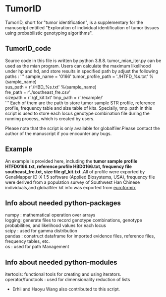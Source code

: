 # TumorID
TumorID, short for "tumor identification", is a supplementary for the manuscript entitled "Exploration of individual identification of tumor tissues using probabilistic genotyping algorithms". 

## TumorID_code
Source code in this file is written by python 3.8.8. tumor_mian_iter.py can be used as the mian program. Users can calculate the maximum likelihood under hp and hd, and store results in specified path by adjust the following paths : 
'''
sample_name = '0166'
tumor_profile_path = './HTFD_%s.txt' %(sample_name)                   
sus_path = r'./HBD_%s.txt' %(sample_name)                             
fre_path = r'./southeast_fre.csv'                                         
sizepath = r'./gf_kit.txt' 
tmp_path = r'./example/'  
'''
Each of them are the path to store tumor sample STR profile, reference profile, frequency table and size table of kits. Specially, tmp_path in this script is used to store each locus genotype combination file during the running process, which is created by users.  

Please note that the script is only available for globalfiler.Please contact the author of the manuscript if you encounter any bugs.
## Example
An example is provided here, including the **tumor sample profile HTFD0166.txt, reference profile HBD0166.txt, frequency file southeast_fre.txt, size file gf_kit.txt** .All of profile were exported by GeneMapper ID-X 1.5 software (Applied Biosystems, USA), frequency file were derived from a population survey of Southwest Han Chinese individuals,and globalfiler kit info was exported from [euroformix](http://euroformix.com/)

## Info about needed python-packages
numpy  : mathematical operation over arrays  
logging: generate files to record genotype combinations, genotype probabilities, and likelihood values for each locus  
scipy  : used for gamma distribution  
pandas : construct dataframe for imported evidence files, reference files, frequency tables, etc.  
os     : used for path Management
## Info about needed python-modules
itertools: functional tools for creating and using iterators.  
operator/functools : used for dimensionality reduction of lists 



* Erhii and Haoyu Wang also contributed to this script.
